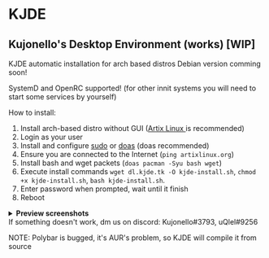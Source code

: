 # KJDE
## Kujonello's Desktop Environment (works) [WIP]

KJDE automatic installation for arch based distros
Debian version comming soon!

SystemD and OpenRC supported! (for other innit systems you will need to start some services by yourself)

How to install:
1.  Install arch-based distro without GUI (<a href="https://artixlinux.org">Artix Linux </a> is recommended)
2.   Login as your user
3. Install and configure [sudo](https://wiki.archlinux.org/title/Sudo) </a> or [doas](https://wiki.archlinux.org/title/Doas) (doas recommended)
4. Ensure you are connected to the Internet (`ping artixlinux.org`)
5. Install bash and wget packets (`doas pacman -Syu bash wget`)
6. Execute install commands `wget dl.kjde.tk -O kjde-install.sh`, `chmod +x kjde-install.sh`, `bash kjde-install.sh`.
7. Enter password when prompted, wait until it finish
8. Reboot

<details> <summary> <b> Preview screenshots </b> </summary>

![preview](preview.png)
![preview2](preview2.png)
![previe3](preview3.png)
![previe4](preview4.png)
![previe5](preview5.png)
![previe6](preview6.png)
![previe7](preview7.png)
  
</details>
If something doesn't work, dm us on discord:
Kujonello#3793,
uQlel#9256

NOTE: Polybar is bugged, it's AUR's problem, so KJDE will compile it from source 
